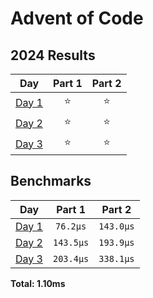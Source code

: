 # Advent of Code

<!--- advent_readme_stars table --->
## 2024 Results

| Day | Part 1 | Part 2 |
| :---: | :---: | :---: |
| [Day 1](https://adventofcode.com/2024/day/1) | ⭐ | ⭐ |
| [Day 2](https://adventofcode.com/2024/day/2) | ⭐ | ⭐ |
| [Day 3](https://adventofcode.com/2024/day/3) | ⭐ | ⭐ |
<!--- advent_readme_stars table --->

<!--- benchmarking table --->
## Benchmarks

| Day | Part 1 | Part 2 |
| :---: | :---: | :---:  |
| [Day 1](./src/bin/01.rs) | `76.2µs` | `143.0µs` |
| [Day 2](./src/bin/02.rs) | `143.5µs` | `193.9µs` |
| [Day 3](./src/bin/03.rs) | `203.4µs` | `338.1µs` |

**Total: 1.10ms**
<!--- benchmarking table --->

